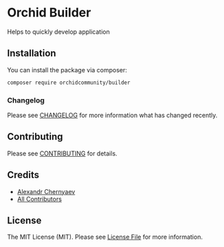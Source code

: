 # Orchid Builder

Helps to quickly develop application

## Installation

You can install the package via composer:

```bash
composer require orchidcommunity/builder
```

### Changelog

Please see [CHANGELOG](CHANGELOG.md) for more information what has changed recently.

## Contributing

Please see [CONTRIBUTING](CONTRIBUTING.md) for details.

## Credits

- [Alexandr Chernyaev](https://github.com/tabuna)
- [All Contributors](../../contributors)

## License

The MIT License (MIT). Please see [License File](LICENSE.md) for more information.